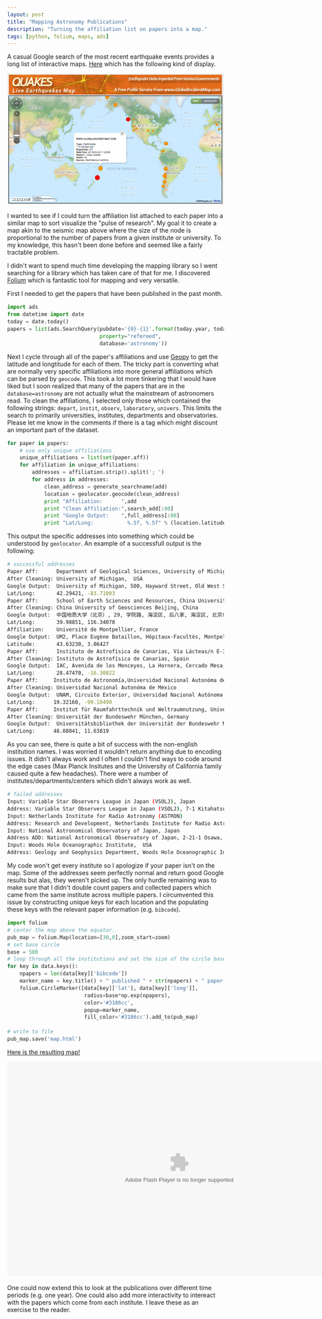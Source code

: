 ```yaml
---
layout: post
title: "Mapping Astronomy Publications"
description: "Turning the affiliation list on papers into a map."
tags: [python, folium, maps, ads]
---
```


A casual Google search of the most recent earthquake events provides a long list of interactive maps. [Here](http://quakes.globalincidentmap.com/) which has the following kind of display.

![Quake Map](/assets/paperquake/quakemap.png "Quake Map")

I wanted to see if I could turn the affiliation list attached to each paper into a similar map to sort visualize the "pulse of research". My goal it to create a map akin to the seismic map above where the size of the node is proportional to the number of papers from a given institute or university. To my knowledge, this hasn't been done before and seemed like a fairly tractable problem.

I didn't want to spend much time developing the mapping library so I went searching for a library which has taken care of that for me. I discovered [Folium](https://github.com/python-visualization/folium) which is fantastic tool for mapping and very versatile.

First I needed to get the papers that have been published in the past month.

```python
import ads
from datetime import date
today = date.today()
papers = list(ads.SearchQuery(pubdate='{0}-{1}'.format(today.year, today.month), 
                              property="refereed",
                              database='astronomy'))
```

Next I cycle through all of the paper's affiliations and use [Geopy](https://github.com/geopy/geopy.git) to get the latitude and longtitude for each of them. The tricky part is converting what are normally very specific affiliations into more general affiliations which can be parsed by `geocode`. This took a lot more tinkering that I would have liked but I soon realized that many of the papers that are in the `database=astronomy` are not actually what the mainstream of astronomers read. To clean the affiliations, I selected only those which contained the following strings: `depart`, `instit`, `observ`, `laboratory`, `univers`. This limits the search to primarily universities, institutes, departments and observatories. Please let me know in the comments if there is a tag which might discount an important part of the dataset.

```python
for paper in papers:
    # use only unique affiliations
    unique_affiliations = list(set(paper.aff))
    for affiliation in unique_affiliations:
        addresses = affiliation.strip().split('; ')
        for address in addresses:
            clean_address = generate_searchname(add)
            location = geolocator.geocode(clean_address)
            print "Affiliation:      ",add
            print "Clean Affiliation:",search_add[:80]
            print "Google Output:    ",full_address[:80]
            print "Lat/Long:           %.5f, %.5f" % (location.latitude, location.longitude)
```

This output the specific addresses into something which could be understood by `geolocator`. An example of a successfull output is the following:

```bash
# successful addresses
Paper Aff:      Department of Geological Sciences, University of Michigan, Ann Arbor, MI, USA
After Cleaning: University of Michigan,  USA
Google Output:  University of Michigan, 500, Hayward Street, Old West Side, Ann Arbor, Washtenaw
Lat/Long:       42.29421, -83.71003
Paper Aff:      School of Earth Sciences and Resources, China University of Geosciences Beijing, Beijing 100083, China
After Cleaning: China University of Geosciences Beijing, China
Google Output:  中国地质大学（北京）, 29, 学院路, 海淀区, 后八家, 海淀区, 北京市, 100083, 中国
Lat/Long:       39.98851, 116.34070
Affiliation:    Université de Montpellier, France
Google Output:  UM2, Place Eugène Bataillon, Hôpitaux-Facultés, Montpellier, Hérault, Languedoc-
Latitude:       43.63230, 3.86427
Paper Aff:      Instituto de Astrofísica de Canarias, Vía Lácteas/n E-38205 La Laguna, Spain
After Cleaning: Instituto de Astrofísica de Canarias, Spain
Google Output:  IAC, Avenida de los Menceyes, La Hornera, Cercado Mesa, San Cristóbal de La Lagu
Lat/Long:       28.47470, -16.30822
Paper Aff:     Instituto de Astronomía,Universidad Nacional Autonóma de México, A.P. 70-264, 04510 México D.F., México
After Cleaning: Universidad Nacional Autonóma de México
Google Output:  UNAM, Circuito Exterior, Universidad Nacional Autónoma de México, Coyoacán, D.F.
Lat/Long:      19.32160, -99.18490
Paper Aff:     Institut für Raumfahrttechnik und Weltraumnutzung, Universität der Bundeswehr München, 85577 Neubiberg, Germany
After Cleaning: Universität der Bundeswehr München, Germany
Google Output:  Universitätsbibliothek der Universität der Bundeswehr München, 39, Werner-Heisen
Lat/Long:      48.08041, 11.63819
```

As you can see, there is quite a bit of success with the non-english institution names. I was worried it wouldn't return anything due to encoding issues. It didn't always work and I often I couldn't find ways to code around the edge cases (Max Planck Insitutes and the University of California family caused quite a few headaches). There were a number of institutes/departments/centers which didn't always work as well.

```bash
# failed addresses
Input: Variable Star Observers League in Japan (VSOLJ), Japan
Address: Variable Star Observers League in Japan (VSOLJ), 7-1 Kitahatsutomi, Kamagaya, Chiba 273-0126, Japan
Input: Netherlands Institute for Radio Astronomy (ASTRON)
Address: Research and Development, Netherlands Institute for Radio Astronomy (ASTRON)
Input: National Astronomical Observatory of Japan, Japan
Address ADD: National Astronomical Observatory of Japan, 2-21-1 Osawa, Mitaka-shi, Tokyo 181-8588, Japan
Input: Woods Hole Oceanographic Institute,  USA
Address: Geology and Geophysics Department, Woods Hole Oceanographic Institute, Woods Hole, MA, USA
```

My code won't get every institute so I apologize if your paper isn't on the map. Some of the addresses seem perfectly normal and return good Google results but alas, they weren't picked up. The only hurdle remaining was to make sure that I didn't double count papers and collected papers which came from the same institute across multiple papers. I circumvented this issue by constructing unique keys for each location and the populating these keys with the relevant paper information (e.g. `bibcode`). 

```python
import folium
# center the map above the equator.
pub_map = folium.Map(location=[30,0],zoom_start=zoom)
# set base circle
base = 500
# loop through all the institutions and set the size of the circle based on the number of papers
for key in data.keys():    
    npapers = len(data[key]['bibcode'])
    marker_name = key.title() + " published " + str(npapers) + " paper(s)"
    folium.CircleMarker([data[key]['lat'], data[key]['long']],
                         radius=base*np.exp(npapers),
                         color='#3186cc',
                         popup=marker_name,
                         fill_color='#3186cc').add_to(pub_map)

# write to file
pub_map.save('map.html') 
```

[Here is the resulting map!](/assets/paperquake/map.html "Paper Quake!")

<object width="800" height="500" classid="clsid:d27cdb6e-ae6d-11cf-96b8-444553540000" codebase="http://download.macromedia.com/pub/shockwave/cabs/flash/swflash.cab#version=6,0,40,0"><param name="src" value="/assets/paperquake/map.html" /><embed width="800" height="500" type="application/x-shockwave-flash" src="/assets/paperquake/map.html" /></object>

One could now extend this to look at the publications over different time periods (e.g. one year). One could also add more interactivity to intereact with the papers which come from each institute. I leave these as an exercise to the reader.
